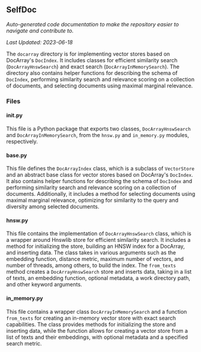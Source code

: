 <!--- START SELFDOC --->
## SelfDoc
_Auto-generated code documentation to make the repository easier to navigate and contribute to._

_Last Updated: 2023-06-18_

The `docarray` directory is for implementing vector stores based on DocArray's `DocIndex`. It includes classes for efficient similarity search (`DocArrayHnswSearch`) and exact search (`DocArrayInMemorySearch`). The directory also contains helper functions for describing the schema of `DocIndex`, performing similarity search and relevance scoring on a collection of documents, and selecting documents using maximal marginal relevance.

### Files
#### __init__.py
This file is a Python package that exports two classes, `DocArrayHnswSearch` and `DocArrayInMemorySearch`, from the `hnsw.py` and `in_memory.py` modules, respectively.

#### base.py
This file defines the `DocArrayIndex` class, which is a subclass of `VectorStore` and an abstract base class for vector stores based on DocArray's `DocIndex`. It also contains helper functions for describing the schema of `DocIndex` and performing similarity search and relevance scoring on a collection of documents. Additionally, it includes a method for selecting documents using maximal marginal relevance, optimizing for similarity to the query and diversity among selected documents.

#### hnsw.py
This file contains the implementation of `DocArrayHnswSearch` class, which is a wrapper around Hnswlib store for efficient similarity search. It includes a method for initializing the store, building an HNSW index for a DocArray, and inserting data. The class takes in various arguments such as the embedding function, distance metric, maximum number of vectors, and number of threads, among others, to build the index. The `from_texts` method creates a `DocArrayHnswSearch` store and inserts data, taking in a list of texts, an embedding function, optional metadata, a work directory path, and other keyword arguments.

#### in_memory.py
This file contains a wrapper class `DocArrayInMemorySearch` and a function `from_texts` for creating an in-memory vector store with exact search capabilities. The class provides methods for initializing the store and inserting data, while the function allows for creating a vector store from a list of texts and their embeddings, with optional metadata and a specified search metric.

<!--- END SELFDOC --->